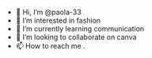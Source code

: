 - 👋 Hi, I’m @paola-33
- 👀 I’m interested in fashion
- 🌱 I’m currently learning communication
- 💞️ I’m looking to collaborate on canva
- 📫 How to reach me .

<!---
paola-33/paola-33 is a ✨ special ✨ repository because its `README.md` (this file) appears on your GitHub profile.
You can click the Preview link to take a look at your changes.
--->
